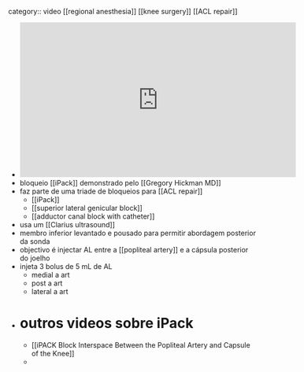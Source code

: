 category:: video [[regional anesthesia]] [[knee surgery]] [[ACL repair]]

- <iframe width="560" height="315" src="https://www.youtube.com/embed/h0YLKqkUtpE?si=JxjV5tQsZ_7smr4H" title="YouTube video player" frameborder="0" allow="accelerometer; autoplay; clipboard-write; encrypted-media; gyroscope; picture-in-picture; web-share" allowfullscreen></iframe>
- bloqueio [[iPack]] demonstrado pelo [[Gregory Hickman MD]]
- faz parte de uma triade de bloqueios para [[ACL repair]]
	- [[iPack]]
	- [[superior lateral genicular block]]
	- [[adductor canal block with catheter]]
- usa um [[Clarius ultrasound]]
- membro inferior levantado e pousado para permitir abordagem posterior da sonda
- objectivo é injectar AL entre a [[popliteal artery]] e a cápsula posterior do joelho
- injeta 3 bolus de 5 mL de AL
	- medial a art
	- post a art
	- lateral a art
- # outros videos sobre iPack
	- [[iPACK Block Interspace Between the Popliteal Artery and Capsule of the Knee]]
	-